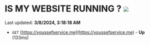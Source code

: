 # IS MY WEBSITE RUNNING ? [![](https://img.shields.io/static/v1?label=Sponsor&message=%E2%9D%A4&logo=GitHub&color=%23fe8e86)](https://github.com/sponsors/<username>)

Last updated: **3/8/2024, 3:18:18 AM**

- `GET` [https://youssefservice.me](https://youssefservice.me) - **Up** (133ms)
